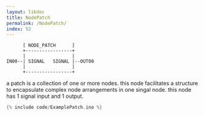 ```yaml
---
layout: libdoc
title: NodePatch
permalink: /NodePatch/
index: 52
---
```


          [ NODE_PATCH      ]       
          +-----------------+       
          |                 |       
    IN00--| SIGNAL   SIGNAL |--OUT00
          |                 |       
          +-----------------+       

a patch is a collection of one or more nodes. this node facilitates a structure to encapsulate complex node arrangements in one singal node. this node has 1 signal input and 1 output.


```c
{% include code/ExamplePatch.ino %}
```

